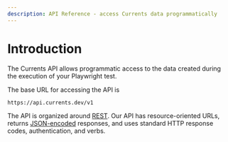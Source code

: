```yaml
---
description: API Reference - access Currents data programmatically
---
```


# Introduction

The Currents API allows programmatic access to the data created during the execution of your Playwright test.

The base URL for accessing the API is

```
https://api.currents.dev/v1
```

The API is organized around [REST](http://en.wikipedia.org/wiki/Representational\_State\_Transfer). Our API has resource-oriented URLs, returns [JSON-encoded](http://www.json.org/) responses, and uses standard HTTP response codes, authentication, and verbs.
